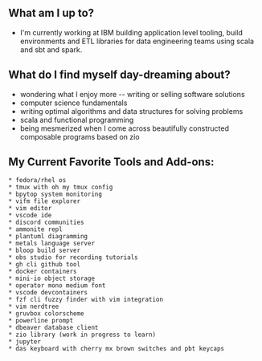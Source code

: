 ## What am I up to?
- I'm currently working at IBM building application level tooling, build environments and ETL libraries for data engineering teams using scala and sbt and spark. 

## What do I find myself day-dreaming about?
  - wondering what I enjoy more -- writing or selling software solutions
  - computer science fundamentals
  - writing optimal algorithms and data structures for solving problems
  - scala and functional programming
  - being mesmerized when I come across beautifully constructed composable programs based on zio

## My Current Favorite Tools and Add-ons:
```
* fedora/rhel os
* tmux with oh my tmux config
* bpytop system monitoring
* vifm file explorer
* vim editor
* vscode ide
* discord communities
* ammonite repl
* plantuml diagramming
* metals language server
* bloop build server
* obs studio for recording tutorials
* gh cli github tool
* docker containers
* mini-io object storage
* operator mono medium font
* vscode devcontainers
* fzf cli fuzzy finder with vim integration
* vim nerdtree
* gruvbox colorscheme
* powerline prompt
* dbeaver database client
* zio library (work in progress to learn)
* jupyter
* das keyboard with cherry mx brown switches and pbt keycaps
```

<!--
**robbyki/robbyki** is a ✨ _special_ ✨ repository because its `README.md` (this file) appears on your GitHub profile.

Here are some ideas to get you started:

- 🔭 I’m currently working on ...
- 🌱 I’m currently learning ...
- 👯 I’m looking to collaborate on ...
- 🤔 I’m looking for help with ...
- 💬 Ask me about ...
- 📫 How to reach me: ...
- 😄 Pronouns: ...
- ⚡ Fun fact: ...
-->
